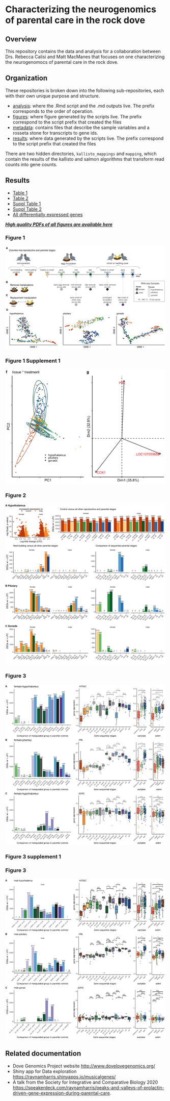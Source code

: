 <!---
[![Binder](https://mybinder.org/badge_logo.svg)](https://mybinder.org/v2/gh/macmanes-lab/DoveParentsRNAseq/master?urlpath=rstudio)
--->

# Characterizing the neurogenomics of parental care in the rock dove

## Overview

This repository contains the data and analysis for a collaboration between Drs. Rebecca Calisi and Matt MacManes that focuses on one characterizing the neurogenomocs of parental care in the rock dove.

## Organization

These repositories is broken down into the following sub-repositories, each with their own unique purpose and structure.

- [analysis](https://github.com/macmanes-lab/DoveParentsRNAseq/tree/master/analysis): where the .Rmd script and the .md outputs live. The prefix corresponds to the order of operation. 
- [figures](https://github.com/macmanes-lab/DoveParentsRNAseq/tree/master/figures): where figure generated by the scripts live. The prefix correspond to the script prefix that created the files
- [metadata](https://github.com/macmanes-lab/DoveParentsRNAseq/tree/master/metadata): contains files that describe the sample variables and a rosseta stone for transcripts to gene ids. 
- [results](https://github.com/macmanes-lab/DoveParentsRNAseq/tree/master/results): where data generated by the scripts live. The prefix correspond to the script prefix that created the files

There are two hidden directories, `kallisto_mappings` and `mapping`, which contain the results of the kallisto and salmon algorithms that transform read counts into gene counts.  


## Results


- [Table 1](https://github.com/macmanes-lab/DoveParentsRNAseq/blob/master/results/table1.csv)
- [Table 2](https://github.com/macmanes-lab/DoveParentsRNAseq/blob/master/results/table2.csv)
- [Suppl Table 1](https://github.com/macmanes-lab/DoveParentsRNAseq/blob/master/results/suppltable1.csv)
- [Suppl Table 2](https://github.com/macmanes-lab/DoveParentsRNAseq/blob/master/results/suppltable2.csv)
- [All differentially expressed genes](https://github.com/macmanes-lab/DoveParentsRNAseq/blob/master/results/03_allDEG.csv)


**_[High quality PDFs of all figures are available here](https://github.com/macmanes-lab/DoveParentsRNAseq/tree/master/figures)_**


### Figure 1 

![](./figures/fig1-1.png)

### Figure 1 Supplement 1

![](./figures/supplfig1-1.png)


### Figure 2 

![](./figures/fig2-new-1.png)


### Figure 3 

![](./figures/fig3-1.png)

### Figure 3 supplement 1


### Figure 3 

![](./figures/supplfig-3-1.png)


## Related documentation 

- Dove Genomics Project website <http://www.dovelovegenomics.org/>
- Shiny app for Data exploration <https://raynamharris.shinyapps.io/musicalgenes/>
- A talk from the Society for Integrative and Comparative Biology 2020 
<https://speakerdeck.com/raynamharris/peaks-and-valleys-of-prolactin-driven-gene-expression-during-parental-care>.
